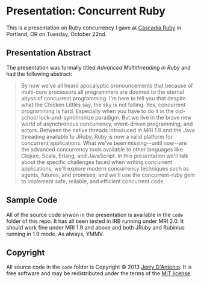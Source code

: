 # Presentation: Concurrent Ruby

This is a presentation on Ruby concurrency I gave at [Cascadia Ruby](http://cascadiaruby.com/)
in Portland, OR on Tuesday, October 22nd.

## Presentation Abstract

The presentation was formally titled *Advanced Multithreading in Ruby* and had the following abstract:

> By now we've all heard apocalyptic pronouncements that because of multi-core processors all programmers are doomed to the eternal abyss of concurrent programming. I'm here to tell you that despite what the Chicken Littles say, the sky is not falling. Yes, concurrent programming is hard. Especially when you have to do it in the old-school lock-and-synchronize paradigm. But we live in the brave new world of asynchronous concurrency, event-driven programming, and actors. Between the native threads introduced in MRI 1.9 and the Java threading available to JRuby, Ruby is now a valid platform for concurrent applications. What we've been missing--until now--are the advanced concurrency tools available to other languages like Clojure, Scala, Erlang, and JavaScript. In this presentation we'll talk about the specific challenges faced when writing concurrent applications; we'll explore modern concurrency techniques such as agents, futures, and promises; and we'll use the concurrent-ruby gem to implement safe, reliable, and efficient concurrent code.

## Sample Code

All of the source code shwon in the presentation is available in the `code` folder of this repo.
It has all been tested in IRB running under MRI 2.0. It should work fine under MRI 1.9 and above
and both JRuby and Rubinius running in 1.9 mode. As always, YMMV.

## Copyright

All source code in the `code` folder is Copyright &copy; 2013 [Jerry D'Antonio](https://twitter.com/jerrydantonio).
It is free software and may be redistributed under the terms of the [MIT license](http://www.opensource.org/licenses/mit-license.php).
